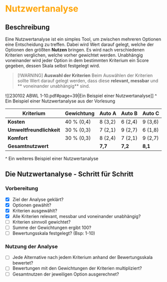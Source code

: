 # <font color = "orange">Nutzwertanalyse</font>
## Beschreibung
Eine Nutzwertanalyse ist ein simples Tool, um zwischen mehreren Optionen eine Entscheidung zu treffen. Dabei wird Wert darauf gelegt, welche der Optionen den größten **Nutzen** bringen. Es wird nach verschiedenen Kriterien verglichen, welche vorher gewichtet werden. Unabhängig voneinander wird jeder Option in dem bestimmten Kriterium ein Score gegeben, dessen Skala selbst festgelegt wird.

>[!WARNING] **Auswahl der Kriterien**
>Beim Auswählen der Kriterien sollte Wert darauf gelegt werden, dass diese **relevant, messbar** und ** voneinander unabhängig** sind.

![[230102 ABWL 1-10.pdf#page=39|Ein Beispiel einer Nutzwertanalyse]]
^ Ein Beispiel einer Nutzwertanalyse aus der Vorlesung

| **Kriterium**            | **Gewichtung** | **Auto A** | **Auto B** | **Auto C** |
| ------------------------ | -------------- | ---------- | ---------- | ---------- |
| **Kosten**               | 40 % (0,4)     | 8 (3,2)    | 6 (2,4)    | 9 (3,6)    |
| **Umweltfreundlichkeit** | 30 % (0,3)     | 7 (2,1)    | 9 (2,7)    | 6 (1,8)    |
| **Komfort**              | 30 % (0,3)     | 8 (2,4)    | 7 (2,1)    | 9 (2,7)    |
| **Gesamtnutzwert**       |                | **7,7**    | **7,2**    | **8,1**    |
^ Ein weiteres Beispiel einer Nutzwertanalyse
## Die Nutzwertanalyse - Schritt für Schritt
### Vorbereitung
- [x] Ziel der Analyse geklärt?
- [x] Optionen gewählt?
- [x] Kriterien ausgewählt?
- [x] Alle Kriterien relevant, messbar und voneinander unabhängig?
- [ ] Kriterien sinnvoll gewichtet?
- [ ] Summe der Gewichtungen ergibt 100?
- [ ] Bewertungsskala festgelegt? (Bsp: 1-10)
### Nutzung der Analyse
- [ ] Jede Alternative nach jedem Kriterium anhand der Bewertungsskala bewertet?
- [ ] Bewertungen mit den Gewichtungen der Kriterien multipliziert?
- [ ] Gesamtnutzen der jeweiligen Option ausgerechnet?
